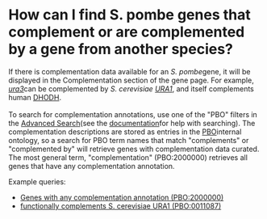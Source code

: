 # How can I find S. pombe genes that complement or are complemented by a gene from another species?
<!-- pombase_categories: Querying/Searching,Using Ontologies -->

If there is complementation data available for an *S. pombe*gene, it
will be displayed in the Complementation section of the gene page. For
example, [*ura3*](/spombe/result/SPAC57A10.12c)can be complemented by
*S. cerevisiae*
[*URA1*](http://www.yeastgenome.org/locus/S000001699/overview), and
itself complements human
[DHODH](http://www.genenames.org/cgi-bin/gene_symbol_report?hgnc_id=HGNC:2867).\
\
To search for complementation annotations, use one of the "PBO" filters
in the [Advanced Search](/spombe/query/builder)(see the
[documentation](/documentation/advanced-search-documentation)for help
with searching). The complementation descriptions are stored as entries
in the [PBO](/faqs/what-pbo-option-advanced-search)internal ontology, so
a search for PBO term names that match "complements" or "complemented
by" will retrieve genes with complementation data curated. The most
general term, "complementation" (PBO:2000000) retrieves all genes that
have any complementation annotation.

Example queries:

-   [Genes with any complementation annotation
    (PBO:2000000)](/spombe/query/builder?filter=37&value=%5B%7B%22param%22:%7B%22filter_1%22:%7B%22filter%22:%2223%22,%22query%22:%22PBO:2000000%22%7D%7D,%22filter_count%22:%221%22%7D%5D)
-   [functionally complements S. cerevisiae URA1
    (PBO:0011087)](/spombe/query/builder?filter=37&value=%5B%7B%22param%22:%7B%22filter_1%22:%7B%22filter%22:%2223%22,%22query%22:%22PBO:0011087%22%7D%7D,%22filter_count%22:%221%22%7D%5D)

 

